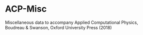# ACP-Misc
Miscellaneous data to accompany Applied Computational Physics, Boudreau &amp; Swanson, Oxford University Press (2018)
